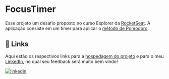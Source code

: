 
#  FocusTimer
Esse projeto um desafio proposto no curso Explorer da [RocketSeat](https://app.rocketseat.com.br/). A aplicação consiste em um timer para aplicar o [método de Pomodoro](https://brasilescola.uol.com.br/dicas-de-estudo/tecnica-pomodoro-que-e-e-como-funciona.htm).


## 🔗 Links

Aqui estão os respectivos links para a [hospedagem do projeto](https://exfocustimer.netlify.app/) e para o meu [LinkedIn](https://www.linkedin.com/in/gabrielzleonardo/), no qual seu feedback será muito bem vindo!

[![linkedin](https://img.shields.io/badge/linkedin-0A66C2?style=for-the-badge&logo=linkedin&logoColor=white)](https://www.linkedin.com/in/gabrielzleonardo/)
